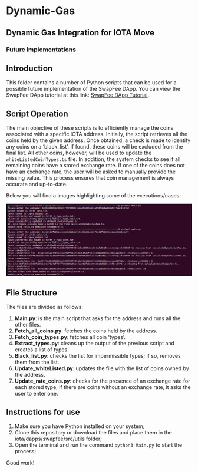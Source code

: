 # Dynamic-Gas
## Dynamic Gas Integration for IOTA Move
### Future implementations

## Introduction

This folder contains a number of Python scripts that can be used for a possible future implementation of the SwapFee DApp. 
You can view the SwapFee DApp tutorial at this link: [SwapFee DApp Tutorial](https://www.youtube.com/watch?v=yjeIL4L9lGI).

## Script Operation

The main objective of these scripts is to efficiently manage the coins associated with a specific IOTA address. Initially, the script retrieves all the coins held by the given address. Once obtained, a check is made to identify any coins on a ‘black_list’. If found, these coins will be excluded from the final list. All other coins, however, will be used to update the `whiteListedCoinTypes.ts` file.
In addition, the system checks to see if all remaining coins have a stored exchange rate. If one of the coins does not have an exchange rate, the user will be asked to manually provide the missing value. This process ensures that coin management is always accurate and up-to-date.

Below you will find a images highlighting some of the executions/cases: 

![Executions](IMG.png)





## File Structure

The files are divided as follows:

1. **Main.py**: is the main script that asks for the address and runs all the other files.
2. **Fetch_all_coins.py**: fetches the coins held by the address.
3. **Fetch_coin_types.py**: fetches all coin ‘types’.
4. **Extract_types.py**: cleans up the output of the previous script and creates a list of types.
5. **Black_list.py**: checks the list for impermissible types; if so, removes them from the list.
6. **Update_whiteListed.py**: updates the file with the list of coins owned by the address.
7. **Update_rate_coins.py**: checks for the presence of an exchange rate for each stored type; if there are coins without an exchange rate, it asks the user to enter one.

## Instructions for use

1. Make sure you have Python installed on your system;
2. Clone this repository or download the files and place them in the iota/dapps/swapfee/src/utils folder;
3. Open the terminal and run the command `python3 Main.py` to start the process;

Good work!
